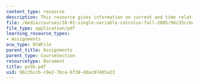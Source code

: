 ```yaml
---
content_type: resource
description: This resource gives information on current and time relationship.
file: /media/courses/18-01-single-variable-calculus-fall-2005/96c35ccbc9e27bca6f30ddac07405a23_ps5b.pdf
file_type: application/pdf
learning_resource_types:
- Assignments
ocw_type: OCWFile
parent_title: Assignments
parent_type: CourseSection
resourcetype: Document
title: ps5b.pdf
uid: 96c35ccb-c9e2-7bca-6f30-ddac07405a23
---
```

